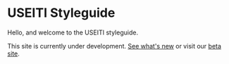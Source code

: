 # USEITI Styleguide

Hello, and welcome to the USEITI styleguide.

This site is currently under development. [See what's new](https://github.com/18F/doi-extractives-data/issues/) or visit our [beta site](https://useiti.doi.gov/).
